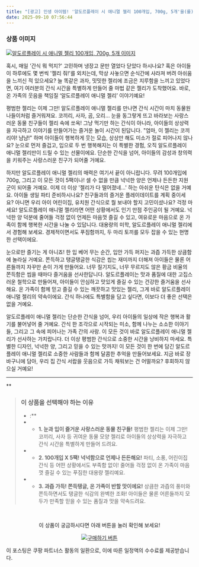 ```yaml
---
title: "[광고] 인생 아이템! '알도르플레이 시 애니멀 젤리 100개입, 700g, 5개'을(를) 만나보세요."
date: 2025-09-10 07:56:44
---
```

### 상품 이미지
[![알도르플레이 시 애니멀 젤리 100개입, 700g, 5개 이미지](https://ads-partners.coupang.com/image1/Ek6ziOCah7ORdCYoEs5Pz8EcCfAu3WoL9LNrFwfW0hVKg3IiEChRkMW39L54LuasW5B027hw5ZXkguIp1GhCfTDkhpzqhKmVFFUEQo5PMcHpAmW-vMhzkzfvMQy9P0aZpevIfgDMK0QfKtgavexzxHNpyjUF9SecAX4gdfrjDK5_G0hfzvazkElv6b6qeb3EV5CLbLPyf1p8-b7ngweFyw-R5wh26WuEDwJg4vptuOnbyuDj0AisseLioZ8cjhMKYDYlnnNG9oeZPvBddFr4cIbuRHkgsWNfVA==)](https://link.coupang.com/re/AFFSDP?lptag=AF8916626&pageKey=7180305363&itemId=19927622742&vendorItemId=85873890540&traceid=V0-153-fe4c478665cdc1e4&clickBeacon=a69529e0-8e1b-11f0-ba83-f57e9a188a17%7E3&requestid=20250910165625836085061834&token=31850C%7CMIXED)

혹시, 매일 '간식 뭐 먹지?' 고민하며 냉장고 문만 열었다 닫았다 하시나요? 혹은 아이들이 하루에도 몇 번씩 '젤리 줘!'를 외치는데, 막상 사놓으면 순식간에 사라져 버려 아쉬움을 느끼신 적 있으세요? 늘 똑같은 과자, 밋밋한 젤리에 조금은 지루함을 느끼고 있었다면, 여기 여러분의 간식 시간을 특별하게 만들어 줄 마법 같은 젤리가 도착했어요. 바로, 온 가족의 웃음을 책임질 ‘알도르플레이 애니멀 젤리’ 이야기예요!

평범한 젤리는 이제 그만! 알도르플레이 애니멀 젤리를 만나면 간식 시간이 마치 동물원 나들이처럼 즐거워져요. 코끼리, 사자, 곰, 오리… 눈을 동그랗게 뜨고 바라보는 사랑스러운 동물 친구들이 젤리 속에 쏘옥! 그냥 먹기만 하는 간식이 아니라, 아이들의 상상력을 자극하고 이야기를 만들어가는 즐거운 놀이 시간이 된답니다. "엄마, 이 젤리는 코끼리야! 냠냠!" 하며 아이들이 행복하게 웃는 모습, 상상만 해도 미소가 절로 피어나지 않나요? 눈으로 먼저 즐겁고, 입으로 두 번 행복해지는 이 특별한 경험, 오직 알도르플레이 애니멀 젤리만이 드릴 수 있는 선물이에요. 단순한 간식을 넘어, 아이들의 감성과 창의력을 키워주는 사랑스러운 친구가 되어줄 거예요.

하지만 알도르플레이 애니멀 젤리의 매력은 여기서 끝이 아니랍니다. 무려 100개입에 700g, 그리고 이 모든 것이 5팩이나! 셀 수 없을 만큼 넉넉한 양은 언제나 든든한 지원군이 되어줄 거예요. 이제 더 이상 '젤리가 다 떨어졌네...' 하는 아쉬운 탄식은 없을 거예요. 아이들 생일 파티 준비하시나요? 친구들과의 즐거운 플레이데이트를 계획 중이세요? 아니면 우리 아이 어린이집, 유치원 간식으로 뭘 보내야 할지 고민이셨나요? 걱정 마세요! 알도르플레이 애니멀 젤리라면 어떤 상황에서도 인기 만점 주인공이 될 거예요. 넉넉한 양 덕분에 줄어들 걱정 없이 언제든 마음껏 즐길 수 있고, 여유로운 마음으로 온 가족이 함께 행복한 시간을 나눌 수 있답니다. 대용량의 미학, 알도르플레이 애니멀 젤리에서 경험해 보세요. 경제적이면서도 푸짐함까지, 두 마리 토끼를 모두 잡을 수 있는 현명한 선택이에요.

눈으로만 즐기는 게 아니죠! 한 입 베어 무는 순간, 입안 가득 퍼지는 과즙 가득한 상큼함에 놀라실 거예요. 쫀득하고 탱글탱글한 식감은 씹는 재미까지 더해져 아이들은 물론 어른들까지 자꾸만 손이 가게 만들어요. 너무 질기지도, 너무 무르지도 않은 황금 비율의 쫀득함은 씹을 때마다 즐거움을 선사한답니다. 알도르플레이는 맛과 품질에 대한 고집스러운 철학으로 만들어져, 아이들이 안심하고 맛있게 즐길 수 있는 건강한 즐거움을 선사해요. 온 가족이 함께 믿고 즐길 수 있는 깨끗하고 맛있는 젤리, 그게 바로 알도르플레이 애니멀 젤리의 약속이에요. 간식 하나에도 특별함을 담고 싶다면, 이보다 더 좋은 선택은 없을 거예요.

알도르플레이 애니멀 젤리는 단순한 간식을 넘어, 우리 아이들의 일상에 작은 행복과 활기를 불어넣어 줄 거예요. 간식 한 조각으로 시작되는 미소, 함께 나누는 소소한 이야기들, 그리고 그 속에 피어나는 가족 간의 사랑. 이 모든 것이 바로 알도르플레이 애니멀 젤리가 선사하는 가치랍니다. 더 이상 평범한 간식으로 소중한 시간을 낭비하지 마세요. 특별한 디자인, 넉넉한 양, 그리고 믿을 수 있는 맛까지! 이 모든 것이 한 번에 담긴 알도르플레이 애니멀 젤리로 소중한 사람들과 함께 달콤한 추억을 만들어보세요. 지금 바로 장바구니에 담아, 우리 집 간식 서랍을 웃음으로 가득 채워보는 건 어떨까요? 후회하지 않으실 거예요!

---

**


> ### 이 상품을 선택해야 하는 이유
> - :**
> - *   **1. 눈과 입이 즐거운 사랑스러운 동물 친구들!** 평범한 젤리는 이제 그만! 코끼리, 사자 등 귀여운 동물 모양 젤리로 아이들의 상상력을 자극하고 간식 시간을 특별하게 만들어 드려요.
> - *   **2. 100개입 X 5팩! 넉넉함으로 언제나 든든해요!** 파티, 소풍, 어린이집 간식 등 어떤 상황에서도 부족함 없이! 줄어들 걱정 없이 온 가족이 마음껏 즐길 수 있는 푸짐한 대용량 젤리예요.
> - *   **3. 과즙 가득! 쫀득탱글, 온 가족이 반할 맛이에요!** 상큼한 과즙의 풍미와 쫀득하면서도 탱글한 식감의 완벽한 조화! 아이들은 물론 어른들까지 모두가 만족할 믿을 수 있는 품질과 맛을 약속드려요.


<br>

<div align="center">
  <p>이 상품이 궁금하시다면 아래 버튼을 눌러 확인해 보세요!</p>
  <a href="https://link.coupang.com/re/AFFSDP?lptag=AF8916626&pageKey=7180305363&itemId=19927622742&vendorItemId=85873890540&traceid=V0-153-fe4c478665cdc1e4&clickBeacon=a69529e0-8e1b-11f0-ba83-f57e9a188a17%7E3&requestid=20250910165625836085061834&token=31850C%7CMIXED" target="_blank">
    <img src="https://img.shields.io/badge/지금 바로 구매하기-FF5722?style=for-the-badge&logo=coupa&logoColor=white" alt="구매하기 버튼">
  </a>
</div>

이 포스팅은 쿠팡 파트너스 활동의 일환으로, 이에 따른 일정액의 수수료를 제공받습니다.
